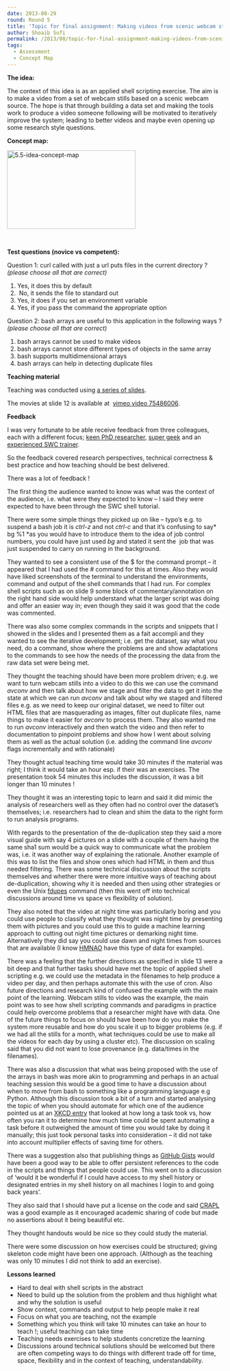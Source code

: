 ```yaml
---
date: 2013-08-29
round: Round 5
title: 'Topic for final assignment: Making videos from scenic webcam stills'
author: Shoaib Sufi
permalink: /2013/08/topic-for-final-assignment-making-videos-from-scenic-webcam-stills/
tags:
  - Assessment
  - Concept Map
---
```

**The idea:**

The context of this idea is as an applied shell scripting exercise. The aim is to make a video from a set of webcam stills based on a scenic webcam source. The hope is that through building a data set and making the tools work to produce a video someone following will be motivated to iteratively improve the system; leading to better videos and maybe even opening up some research style questions.

**Concept map:**

[<img class="alignnone size-medium wp-image-4174" alt="5.5-idea-concept-map" src="/training-course/uploads/2013/08/5.5-idea-concept-map-300x183.jpeg" width="300" height="183" />][1]

&nbsp;

**Test questions (novice vs competent):**

Question 1: curl called with just a url puts files in the current directory ? *(please choose all that are correct)*

1. Yes, it does this by default  
2.  No, it sends the file to standard out  
3. Yes, it does if you set an environment variable  
4. Yes, if you pass the command the appropriate option

Question 2: bash arrays are useful to this application in the following ways ? *(please choose all that are correct)*

1. bash arrays cannot be used to make videos  
2. bash arrays cannot store different types of objects in the same array  
3. bash supports multidimensional arrays  
4. bash arrays can help in detecting duplicate files

**Teaching material**

Teaching was conducted using [a series of slides][2].

The movies at slide 12 is available at  [vimeo video 75486006][3].

**Feedback**

I was very fortunate to be able receive feedback from three colleagues, each with a different focus; [keen PhD researcher][4], [super geek][5] and an [experienced SWC trainer][6].

So the feedback covered research perspectives, technical correctness & best practice and how teaching should be best delivered.

There was a lot of feedback !

The first thing the audience wanted to know was what was the context of the audience, i.e. what were they expected to know &#8211; I said they were expected to have been through the SWC shell tutorial.

There were some simple things they picked up on like &#8211; typo&#8217;s e.g. to suspend a bash job it is *ctrl-z* and not *ctrl-c* and that it&#8217;s confusing to say* bg %1 *as you would have to introduce them to the idea of job control numbers, you could have just used *bg* and stated it sent the  job that was just suspended to carry on running in the background.

They wanted to see a consistent use of the $ for the command prompt &#8211; it appeared that I had used the # command for this at times. Also they would have liked screenshots of the terminal to understand the environments, command and output of the shell commands that I had run. For complex shell scripts such as on slide 9 some block of commentary/annotation on the right hand side would help understand what the larger script was doing and offer an easier way in; even though they said it was good that the code was commented.

There was also some complex commands in the scripts and snippets that I showed in the slides and I presented them as a fait accompli and they wanted to see the iterative development; i.e. get the dataset, say what you need, do a command, show where the problems are and show adaptations to the commands to see how the needs of the processing the data from the raw data set were being met.

They thought the teaching should have been more problem driven; e.g. we want to turn webcam stills into a video to do this we can use the command *avconv* and then talk about how we stage and filter the data to get it into the state at which we can run *avconv* and talk about why we staged and filtered files e.g. as we need to keep our original dataset, we need to filter out HTML files that are masquerading as images, filter out duplicate files, name things to make it easier for *avconv* to process them. They also wanted me to run *avconv* interactively and then watch the video and then refer to documentation to pinpoint problems and show how I went about solving them as well as the actual solution (i.e. adding the command line *avconv* flags incrementally and with rationale)

They thought actual teaching time would take 30 minutes if the material was right; I think it would take an hour esp. if their was an exercises. The presentation took 54 minutes this includes the discussion, it was a bit longer than 10 minutes !

They thought it was an interesting topic to learn and said it did mimic the analysis of researchers well as they often had no control over the dataset&#8217;s themselves; i.e. researchers had to clean and shim the data to the right form to run analysis programs.

With regards to the presentation of the de-duplication step they said a more visual guide with say 4 pictures on a slide with a couple of them having the same sha1 sum would be a quick way to communicate what the problem was, i.e. it was another way of explaining the rationale. Another example of this was to list the files and show ones which had HTML in them and thus needed filtering. There was some technical discussion about the scripts themselves and whether there were more intuitive ways of teaching about de-duplication, showing why it is needed and then using other strategies or even the Unix [fdupes][7] command (then this went off into technical discussions around time vs space vs flexibility of solution).

They also noted that the video at night time was particularly boring and you could use people to classify what they thought was night time by presenting them with pictures and you could use this to guide a machine learning approach to cutting out night time pictures or demarking night time. Alternatively they did say you could use dawn and night times from sources that are available (I know [HMNAO][8] have this type of data for example).

There was a feeling that the further directions as specified in slide 13 were a bit deep and that further tasks should have met the topic of applied shell scripting e.g. we could use the metadata in the filenames to help produce a video per day, and then perhaps automate this with the use of cron. Also future directions and research kind of confused the example with the main point of the learning. Webcam stills to video was the example, the main point was to see how shell scripting commands and paradigms in practice could help overcome problems that a researcher might have with data. One of the future things to focus on should have been how do you make the system more reusable and how do you scale it up to bigger problems (e.g. if we had all the stills for a month, what techniques could be use to make all the videos for each day by using a cluster etc). The discussion on scaling said that you did not want to lose provenance (e.g. data/times in the filenames).

There was also a discussion that what was being proposed with the use of the arrays in bash was more akin to programming and perhaps in an actual teaching session this would be a good time to have a discussion about when to move from bash to something like a programming language e.g Python. Although this discussion took a bit of a turn and started analysing the topic of when you should automate for which one of the audience pointed us at an [XKCD entry][9] that looked at how long a task took vs, how often you ran it to determine how much time could be spent automating a task before it outweighed the amount of time you would take by doing it manually; this just took personal tasks into consideration &#8211; it did not take into account multiplier effects of saving time for others.

There was a suggestion also that publishing things as [GitHub Gists][10] would have been a good way to be able to offer persistent references to the code in the scripts and things that people could use. This went on to a discussion of &#8216;would it be wonderful if I could have access to my shell history or designated entries in my shell history on all machines I login to and going back years&#8217;.

They also said that I should have put a license on the code and said [CRAPL][11] was a good example as it encouraged academic sharing of code but made no assertions about it being beautiful etc.

They thought handouts would be nice so they could study the material.

There were some discussion on how exercises could be structured; giving skeleton code might have been one approach. (Although as the teaching was only 10 minutes I did not think to add an exercise).

**Lessons learned**

*   Hard to deal with shell scripts in the abstract
*   Need to build up the solution from the problem and thus highlight what and why the solution is useful
*   Show context, commands and output to help people make it real
*   Focus on what you are teaching, not the example
*   Something which you think will take 10 minutes can take an hour to teach !; useful teaching can take time
*   Teaching needs exercises to help students concretize the learning
*   Discussions around technical solutions should be welcomed but there are often competing ways to do things with different trade off for time, space, flexibility and in the context of teaching, understandability.

&nbsp;

 [1]: /training-course/uploads/2013/08/5.5-idea-concept-map.jpeg
 [2]: http://www.slideshare.net/shoaibsufi/55-teachingmaterial "Applied shell scripting"
 [3]: https://vimeo.com/75486006 "Snowdon video"
 [4]: http://sierra-nevada.cs.man.ac.uk/
 [5]: https://twitter.com/soilandreyes
 [6]: http://software-carpentry.org/team.html#pawlik.a
 [7]: http://en.wikipedia.org/wiki/Fdupes
 [8]: http://www.ukho.gov.uk/HMNAO/Pages/Home.aspx
 [9]: http://xkcd.com/1205/
 [10]: https://gist.github.com/
 [11]: http://matt.might.net/articles/crapl/
